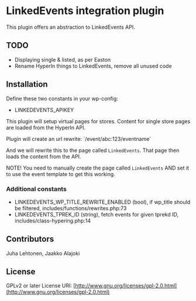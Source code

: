 # LinkedEvents integration plugin

This plugin offers an abstraction to LinkedEvents API.

## TODO

* Displaying single & listed, as per Easton
* Rename HyperIn things to LinkedEvents, remove all unused code

## Installation

Define these two constants in your wp-config:

* LINKEDEVENTS_APIKEY

This plugin will setup virtual pages for stores. Content for single store pages are loaded from the HyperIn API.

Plugin will create an url rewrite:
´/event/abc:123/eventname´

And we will rewrite this to the page called `LinkedEvents`. That page then loads the content from the API.

NOTE! You need to manually create the page called `LinkedEvents` AND set it to use the event template to get this working.

### Additional constants

* LINKEDEVENTS_WP_TITLE_REWRITE_ENABLED (bool), if wp_title should be filtered, includes/functions/rewrites.php:73
* LINKEDEVENTS_TPREK_ID (string), fetch events for given tprekd ID, includes/class-hypering.php:14

## Contributors
Juha Lehtonen, Jaakko Alajoki

## License
GPLv2 or later License URI: [http://www.gnu.org/licenses/gpl-2.0.html](http://www.gnu.org/licenses/gpl-2.0.html)

